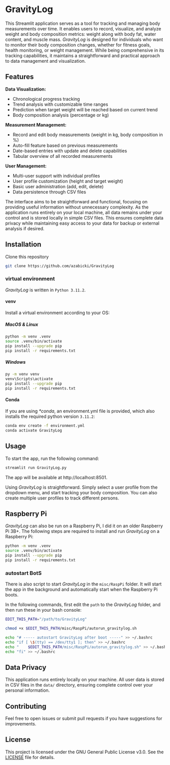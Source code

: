 # GravityLog

This Streamlit application serves as a tool for tracking and managing body measurements over time. It enables users to record, visualize, and analyze weight and body composition metrics: weight along with body fat, water content, and muscle mass. _GravityLog_ is designed for individuals who want to monitor their body composition changes, whether for fitness goals, health monitoring, or weight management. While being comprehensive in its tracking capabilities, it maintains a straightforward and practical approach to data management and visualization.

## Features

**Data Visualization:**
- Chronological progress tracking
- Trend analysis with customizable time ranges
- Prediction when target weight will be reached based on current trend
- Body composition analysis (percentage or kg)

**Measurement Management:**
- Record and edit body measurements (weight in kg, body composition in %)
- Auto-fill feature based on previous measurements
- Date-based entries with update and delete capabilities
- Tabular overview of all recorded measurements

**User Management:**
- Multi-user support with individual profiles
- User profile customization (height and target weight)
- Basic user administration (add, edit, delete)
- Data persistence through CSV files

The interface aims to be straightforward and functional, focusing on providing useful information without unnecessary complexity. As the application runs entirely on your local machine, all data remains under your control and is stored locally in simple CSV files. This ensures complete data privacy while maintaining easy access to your data for backup or external analysis if desired.

## Installation

Clone this repository

```zsh
git clone https://github.com/azabicki/GravityLog
```

### virtual environment

_GravityLog_ is written in `Python 3.11.2`.

#### venv
Install a virtual environment according to your OS:

##### MacOS & Linux

```zsh
python -m venv .venv
source .venv/bin/activate
pip install --upgrade pip
pip install -r requirements.txt
```

##### Windows

```sh
py -m venv venv
venv\Scripts\activate
pip install --upgrade pip
pip install -r requirements.txt
```

#### Conda

If you are using _*conda_, an environment.yml file is provided, which also installs the required python version `3.11.2`:

```zsh
conda env create -f environment.yml
conda activate GravityLog
```

## Usage

To start the app, run the following command:

```zsh
streamlit run GravityLog.py
```

The app will be available at http://localhost:8501.

Using _GravityLog_ is straightforward. Simply select a user profile from the dropdown menu, and start tracking your body composition. You can also create multiple user profiles to track different persons.

## Raspberry Pi

_GravityLog_ can also be run on a Raspberry Pi, I did it on an older Raspberry Pi 3B+. The following steps are required to install and run _GravityLog_ on a Raspberry Pi:

```bash
python -m venv .venv
source .venv/bin/activate
pip install --upgrade pip
pip install -r requirements.txt
```

### autostart BotS

There is also script to start _GravityLog_ in the `misc/RaspPi` folder. It will start the app in the background and automatically start when the Raspberry Pi boots.

In the following commands, first edit the `path` to the _GravityLog_ folder, and then run these in your bash console:

```bash
EDIT_THIS_PATH="/path/to/GravityLog"

chmod +x $EDIT_THIS_PATH/misc/RaspPi/autorun_gravitylog.sh

echo "# ----- autostart GravityLog after boot -----" >> ~/.bashrc
echo "if [ \$(tty) == /dev/tty1 ]; then" >> ~/.bashrc
echo "    $EDIT_THIS_PATH/misc/RaspPi/autorun_gravitylog.sh" >> ~/.bashrc
echo "fi" >> ~/.bashrc
```

## Data Privacy

This application runs entirely locally on your machine. All user data is stored in CSV files in the `data/` directory, ensuring complete control over your personal information.

## Contributing

Feel free to open issues or submit pull requests if you have suggestions for improvements.

## License

This project is licensed under the GNU General Public License v3.0. See the [LICENSE](LICENSE) file for details.
